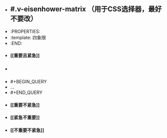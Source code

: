- ## #.v-eisenhower-matrix （用于CSS选择器，最好不要改）
- :PROPERTIES:
- :template: 四象限
- :END:
- #### [[重要且紧急]]
- #####
- #+BEGIN_QUERY
- ...
- #+END_QUERY
- #### [[重要不紧急]]
- #### [[紧急不重要]]
- #### [[不重要不紧急]]
